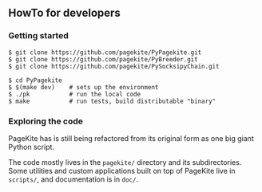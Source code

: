 ## HowTo for developers ##

### Getting started ###

    $ git clone https://github.com/pagekite/PyPagekite.git
    $ git clone https://github.com/pagekite/PyBreeder.git
    $ git clone https://github.com/pagekite/PySocksipyChain.git

    $ cd PyPagekite
    $ $(make dev)    # sets up the environment
    $ ./pk           # run the local code
    $ make           # run tests, build distributable "binary"

### Exploring the code ###

PageKite has is still being refactored from its original form as one big
giant Python script.

The code mostly lives in the `pagekite/` directory and its subdirectories.
Some utilities and custom applications built on top of PageKite live in
`scripts/`, and documentation is in `doc/`.

